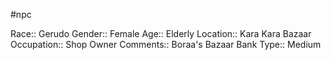 #npc 

Race:: Gerudo
Gender:: Female
Age:: Elderly
Location:: Kara Kara Bazaar
Occupation:: Shop Owner
Comments:: Boraa's Bazaar Bank
Type:: Medium
